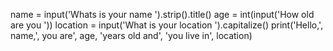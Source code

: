 name = input('Whats is your name ').strip().title()
age = int(input('How old are you '))
location = input('What is your location ').capitalize()
print('Hello,', name,', you are', age, 'years old and', 'you live in', location)
